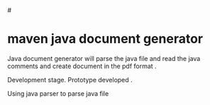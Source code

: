 #<H1> maven java document generator </H1>

Java document generator will parse the java file and read the java comments and create document in the pdf format .


Development stage. Prototype developed .


Using java parser to parse java file

